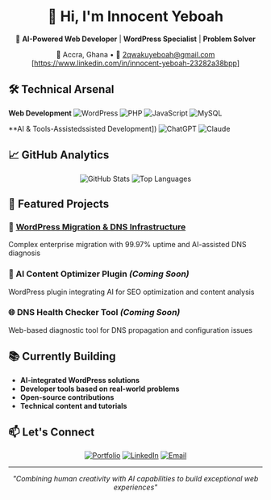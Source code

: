 <div align="center">

# 👋 Hi, I'm Innocent Yeboah

🚀 **AI-Powered Web Developer** | **WordPress Specialist** | **Problem Solver**

📍 Accra, Ghana • 📧 2qwakuyeboah@gmail.com [https://www.linkedin.com/in/innocent-yeboah-23282a38bpp]

</div>

## 🛠️ Technical Arsenal

**Web Development**
![WordPress](https://img.shields.io/badge/WordPress-21759B?style=for-the-badge&logo=wordpress&logoColor=white)
![PHP](https://img.shields.io/badge/PHP-777BB4?style=for-the-badge&logo=php&logoColor=white)
![JavaScript](https://img.shields.io/badge/JavaScript-F7DF1E?style=for-the-badge&logo=javascript&logoColor=black)
![MySQL](https://img.shields.io/badge/MySQL-4479A1?style=for-the-badge&logo=mysql&logoColor=white)

**AI & Tools-Assistedssisted Development])
![ChatGPT](https://img.shields.io/badge/ChatGPT-74aa9c?style=for-the-badge)
![Claude](https://img.shields.io/badge/Claude-6B4C9A?style=for-the-badge)

## 📈 GitHub Analytics

<div align="center">

![GitHub Stats](https://github-readme-stats.vercel.app/api?username=yeboah-golden&show_icons=true&theme=radical)
![Top Languages](https://github-readme-stats.vercel.app/api/top-langs/?username=yeboah-golden&layout=compact&theme=radical)

</div>

## 🎯 Featured Projects

### 🔧 [WordPress Migration & DNS Infrastructure](https://github.com/yeboah-golden/Innocent-Yeboah-Portfolio)
Complex enterprise migration with 99.97% uptime and AI-assisted DNS diagnosis

### 🤖 AI Content Optimizer Plugin *(Coming Soon)*
WordPress plugin integrating AI for SEO optimization and content analysis

### 🌐 DNS Health Checker Tool *(Coming Soon)*
Web-based diagnostic tool for DNS propagation and configuration issues

## 📚 Currently Building

- **AI-integrated WordPress solutions**
- **Developer tools based on real-world problems**
- **Open-source contributions**
- **Technical content and tutorials**

## 📫 Let's Connect

<div align="center">

[![Portfolio](https://img.shields.io/badge/Portfolio-000000?style=for-the-badge)](https://github.com/yeboah-golden/Innocent-Yeboah-Portfolio)
[![LinkedIn](https://img.shields.io/badge/LinkedIn-0077B5?style=for-the-badge&logo=linkedin&logoColor=white)]([Your-LinkedIn-URL])
[![Email](https://img.shields.io/badge/Email-D14836?style=for-the-badge&logo=gmail&logoColor=white)](mailto:[your-email@gmail.com])

</div>

---

<div align="center">

*"Combining human creativity with AI capabilities to build exceptional web experiences"*

</div>
